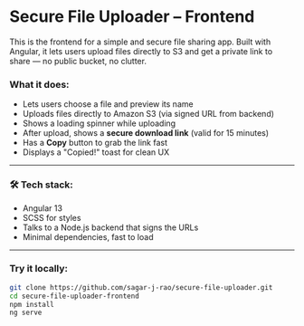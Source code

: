 # Secure File Uploader – Frontend

This is the frontend for a simple and secure file sharing app. Built with Angular, it lets users upload files directly to S3 and get a private link to share — no public bucket, no clutter.

### What it does:

- Lets users choose a file and preview its name
- Uploads files directly to Amazon S3 (via signed URL from backend)
- Shows a loading spinner while uploading
- After upload, shows a **secure download link** (valid for 15 minutes)
- Has a **Copy** button to grab the link fast
- Displays a "Copied!" toast for clean UX

---

### 🛠 Tech stack:

- Angular 13
- SCSS for styles
- Talks to a Node.js backend that signs the URLs
- Minimal dependencies, fast to load

---

### Try it locally:

```bash
git clone https://github.com/sagar-j-rao/secure-file-uploader.git
cd secure-file-uploader-frontend
npm install
ng serve
